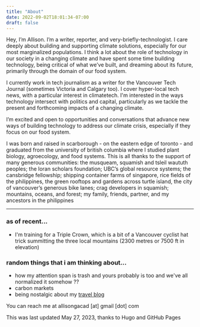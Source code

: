 ```yaml
---
title: "About"
date: 2022-09-02T18:01:34-07:00
draft: false
---
```

Hey, I’m Allison. I’m a writer, reporter, and very-briefly-technologist. I care deeply about building and supporting climate solutions, especially for our most marginalized populations. I think a lot about the role of technology in our society in a changing climate and have spent some time building technology, being critical of what we’ve built, and dreaming about its future, primarily through the domain of our food system.

I currently work in tech journalism as a writer for the Vancouver Tech Journal (sometimes Victoria and Calgary too). I cover hyper-local tech news, with a particular interest in climatetech. I'm interested in the ways technology intersect with politics and capital, particularly as we tackle the present and forthcoming impacts of a changing climate.

I’m excited and open to opportunities and conversations that advance new ways of building technology to address our climate crisis, especially if they focus on our food system. 

I was born and raised in scarborough - on the eastern edge of toronto - and graduated from the university of british columbia where I studied plant biology, agroecology, and food systems. This is all thanks to the support of many generous communities: the musqueam, squamish and tsleil waututh peoples; the loran scholars foundation; UBC’s global resource systems; the cansbridge fellowship; shipping container farms of singapore, rice fields of the philippines, the green rooftops and gardens across turtle island, the city of vancouver’s generous bike lanes; crag developers in squamish; mountains, oceans, and forest; my family, friends, partner, and my ancestors in the philippines

---
### as of recent...
- I'm training for a Triple Crown, which is a bit of a Vancouver cyclist hat trick summitting the three local mountains (2300 metres or 7500 ft in elevation)

### random things that i am thinking about...
- how my attention span is trash and yours probably is too and we've all normalized it somehow ??
- carbon markets
- being nostalgic about my [travel blog](http://www.adventuringallison.wordress.com) 

You can reach me at allisongacad [at] gmail [dot] com

This was last updated May 27, 2023, thanks to Hugo and GitHub Pages
